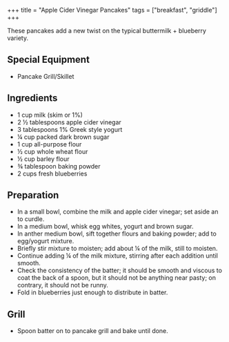 +++
title = "Apple Cider Vinegar Pancakes"
tags = ["breakfast", "griddle"]
+++

These pancakes add a new twist on the typical buttermilk + blueberry variety.

## Special Equipment

-   Pancake Grill/Skillet

## Ingredients

-   1 cup milk (skim or 1%)
-   2 ½ tablespoons apple cider vinegar
-   3 tablespoons 1% Greek style yogurt
-   ¼ cup packed dark brown sugar
-   1 cup all-purpose flour
-   ½ cup whole wheat flour
-   ½ cup barley flour
-   ¾ tablespoon baking powder
-   2 cups fresh blueberries

## Preparation

-   In a small bowl, combine the milk and apple cider vinegar; set aside
    an to curdle.
-   In a medium bowl, whisk egg whites, yogurt and brown sugar.
-   In anther medium bowl, sift together flours and baking powder; add
    to egg/yogurt mixture.
-   Briefly stir mixture to moisten; add about ¼ of the milk, still to
    moisten.
-   Continue adding ¼ of the milk mixture, stirring after each addition
    until smooth.
-   Check the consistency of the batter; it should be smooth and viscous
    to coat the back of a spoon, but it should not be anything near
    pasty; on contrary, it should not be runny.
-   Fold in blueberries just enough to distribute in batter.

## Grill

-   Spoon batter on to pancake grill and bake until done.
